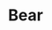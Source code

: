 ---
layout: black_transparent/video
published: true
title: Bear
parent: Videos
"video-id": "106209455"
description: "Bear and wolf."
"fb-comments": true
---